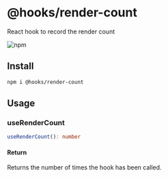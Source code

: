# @hooks/render-count

React hook to record the render count

![npm](https://img.shields.io/npm/v/hooks/render-count?style=flat-square)

## Install

```bash
npm i @hooks/render-count
```

## Usage

### useRenderCount

```ts
useRenderCount(): number
```

#### Return

Returns the number of times the hook has been called.
